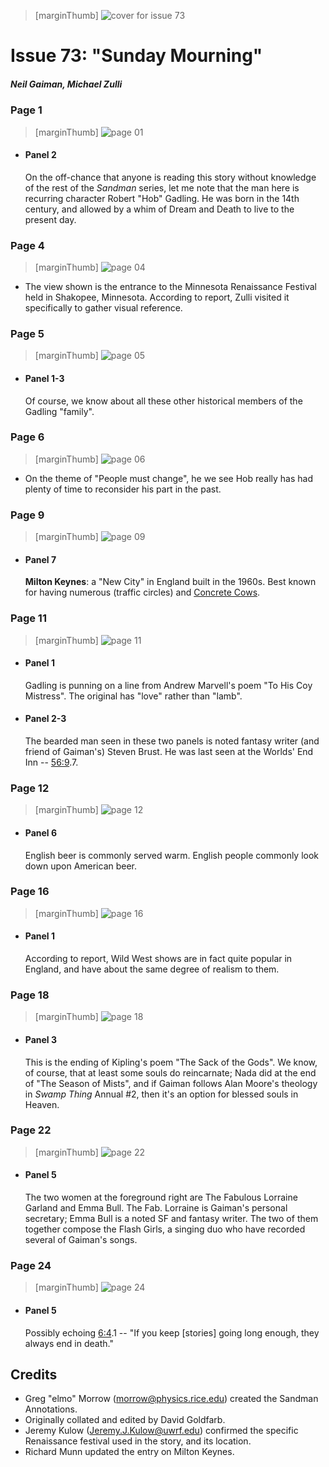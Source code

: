 > [marginThumb] ![cover for issue 73](thumbnails/sandman.73/page00.jpg)

# Issue 73: "Sunday Mourning"

##### Neil Gaiman, Michael Zulli

### Page 1

> [marginThumb] ![page 01](thumbnails/sandman.73/page01.jpg)

- #### Panel 2

  On the off-chance that anyone is reading this story without knowledge of the rest of the _Sandman_ series, let me note that the man here is recurring character Robert "Hob" Gadling. He was born in the 14th century, and allowed by a whim of Dream and Death to live to the present day.

### Page 4

> [marginThumb] ![page 04](thumbnails/sandman.73/page04.jpg)

- The view shown is the entrance to the Minnesota Renaissance Festival held in Shakopee, Minnesota. According to report, Zulli visited it specifically to gather visual reference.

### Page 5

> [marginThumb] ![page 05](thumbnails/sandman.73/page05.jpg)

- #### Panel 1-3

  Of course, we know about all these other historical members of the Gadling "family".

### Page 6

> [marginThumb] ![page 06](thumbnails/sandman.73/page06.jpg)

- On the theme of "People must change", he we see Hob really has had plenty of time to reconsider his part in the past.

### Page 9

> [marginThumb] ![page 09](thumbnails/sandman.73/page09.jpg)

- #### Panel 7

  **Milton Keynes**: a "New City" in England built in the 1960s. Best known for having numerous (traffic circles) and [Concrete Cows](https://en.wikipedia.org/wiki/Concrete_Cows).

### Page 11

> [marginThumb] ![page 11](thumbnails/sandman.73/page11.jpg)

- #### Panel 1

  Gadling is punning on a line from Andrew Marvell's poem "To His Coy Mistress". The original has "love" rather than "lamb".

- #### Panel 2-3

  The bearded man seen in these two panels is noted fantasy writer (and friend of Gaiman's) Steven Brust. He was last seen at the Worlds' End Inn -- [56:9](sandman.56.md#page-9).7.

### Page 12

> [marginThumb] ![page 12](thumbnails/sandman.73/page12.jpg)

- #### Panel 6

  English beer is commonly served warm. English people commonly look down upon American beer.

### Page 16

> [marginThumb] ![page 16](thumbnails/sandman.73/page16.jpg)

- #### Panel 1

  According to report, Wild West shows are in fact quite popular in England, and have about the same degree of realism to them.

### Page 18

> [marginThumb] ![page 18](thumbnails/sandman.73/page18.jpg)

- #### Panel 3

  This is the ending of Kipling's poem "The Sack of the Gods". We know, of course, that at least some souls do reincarnate; Nada did at the end of "The Season of Mists", and if Gaiman follows Alan Moore's theology in _Swamp Thing_ Annual #2, then it's an option for blessed souls in Heaven.

### Page 22

> [marginThumb] ![page 22](thumbnails/sandman.73/page22.jpg)

- #### Panel 5

  The two women at the foreground right are The Fabulous Lorraine Garland and Emma Bull. The Fab. Lorraine is Gaiman's personal secretary; Emma Bull is a noted SF and fantasy writer. The two of them together compose the Flash Girls, a singing duo who have recorded several of Gaiman's songs.

### Page 24

> [marginThumb] ![page 24](thumbnails/sandman.73/page24.jpg)

- #### Panel 5

  Possibly echoing [6:4](sandman.06.md#page-4).1 -- "If you keep [stories] going long enough, they always end in death."

## Credits

- Greg "elmo" Morrow (morrow@physics.rice.edu) created the Sandman Annotations.
- Originally collated and edited by David Goldfarb.
- Jeremy Kulow (Jeremy.J.Kulow@uwrf.edu) confirmed the specific Renaissance festival used in the story, and its location.
- Richard Munn updated the entry on Milton Keynes.
